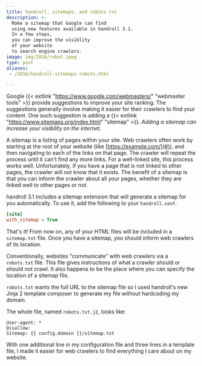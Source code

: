 ```yaml
---
title: handroll, sitemaps, and robots.txt
description: >-
  Make a sitemap that Google can find
  using new features available in handroll 3.1.
  In a few steps,
  you can improve the visiblity
  of your website
  to search engine crawlers.
image: img/2016/robot.jpeg
type: post
aliases:
 - /2016/handroll-sitemaps-robots.html

---
```

Google {{< extlink "https://www.google.com/webmasters/" "webmaster tools" >}} provide suggestions
to improve your site ranking.
The suggestions generally involve making it easier
for their crawlers
to find your content.
One such suggestion is adding a
{{< extlink "https://www.sitemaps.org/index.html" "sitemap" >}}.
*Adding a sitemap
can increase your visibility
on the internet.*

A sitemap is a listing
of pages
within your site.
Web crawlers often work
by starting at the root
of your website
(like [https://example.com/](#)),
and then navigating
to each of the links
on that page.
The crawler will repeat the process
until it can't find any more links.
For a well-linked site,
this process works well.
Unfortunately,
if you have a page that is not linked
to other pages,
the crawler will not know that it exists.
The benefit of a sitemap
is that you can inform the crawler
about all your pages,
whether they are linked well to other pages
or not.

handroll 3.1 includes a sitemap extension
that will generate a sitemap for you automatically.
To use it, add the following to your `handroll.conf`.

```ini
[site]
with_sitemap = True
```

That's it!
From now on,
any of your HTML files will be included
in a `sitemap.txt` file.
Once you have a sitemap,
you should inform web crawlers
of its location.

Conventionally, websites "communicate"
with web crawlers
via a `robots.txt` file.
This file gives instructions
of what a crawler should
or should not crawl.
It also happens to be the place
where you can specify the location
of a sitemap file.

`robots.txt` wants the full URL
to the sitemap file
so I used handroll's new Jinja 2 template composer
to generate my file
without hardcoding my domain.

The whole file,
named `robots.txt.j2`,
looks like:

```j2
User-agent: *
Disallow:
Sitemap: {{ config.domain }}/sitemap.txt
```

With one additional line
in my configuration file
and three lines
in a template file,
I made it easier
for web crawlers
to find everything I care about
on my website.
